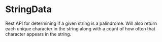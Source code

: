 # StringData
Rest API for determining if a given string is a palindrome.  Will also return each unique character in the string along with a count of how often that character appears in the string.
